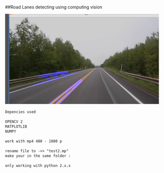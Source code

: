 ##Road Lanes detecting using computing vision  

![](result.png) 
```
Depencies used 

OPENCV 2
MATPLOTLIB
NUMPY

work with mp4 480 - 1080 p 

rename file to ->> "test2.mp"
make your in the same folder :

only working with python 2.x.x
```
